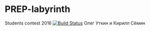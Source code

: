 # PREP-labyrinth
Students contest 2016
[![Build Status](https://travis-ci.org/jirfag/PREP-labyrinth.svg?branch=master)](https://travis-ci.org/jirfag/PREP-labyrinth)
Олег Уткин и Кирилл Сёмин

